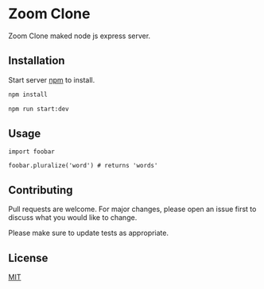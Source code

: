 # Zoom Clone 

Zoom Clone maked node js express server.

## Installation

Start server [npm](https://nodejs.org/) to install.

```bash
npm install 
```
```bash
npm run start:dev 
```

## Usage

```node js
import foobar

foobar.pluralize('word') # returns 'words'
```

## Contributing
Pull requests are welcome. For major changes, please open an issue first to discuss what you would like to change.

Please make sure to update tests as appropriate.

## License
[MIT](https://choosealicense.com/licenses/mit/)
